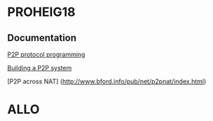
# PROHEIG18

## Documentation

[P2P protocol programming](http://cs.berry.edu/~nhamid/p2p/index.html)

[Building a P2P system](https://en.wikibooks.org/w/index.php?title=The_World_of_Peer-to-Peer_%28P2P%29/Building_a_P2P_System#NAT)

[P2P across NAT] (http://www.bford.info/pub/net/p2pnat/index.html)

# ALLO
